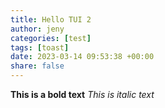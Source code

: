 ```yaml
---
title: Hello TUI 2
author: jeny
categories: [test]
tags: [toast]
date: 2023-03-14 09:53:38 +00:00
share: false
---
```

**This is a bold text**
*This is italic text*

